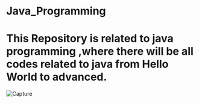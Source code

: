 # Java_Programming
# This Repository is related to java programming ,where there will be all codes related to java from Hello World  to advanced.
![Capture](https://user-images.githubusercontent.com/64547645/91187514-e32a1b00-e70d-11ea-8c69-6c6943f61fd6.PNG)
